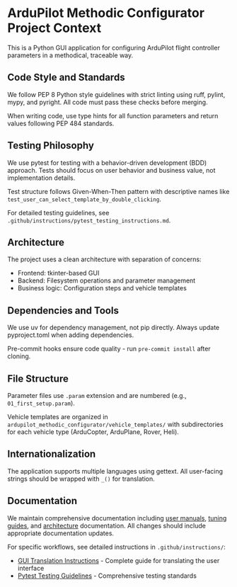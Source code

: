 # ArduPilot Methodic Configurator Project Context

This is a Python GUI application for configuring ArduPilot flight controller parameters in a methodical, traceable way.

## Code Style and Standards

We follow PEP 8 Python style guidelines with strict linting using ruff, pylint, mypy, and pyright. All code must pass these checks before merging.

When writing code, use type hints for all function parameters and return values following PEP 484 standards.

## Testing Philosophy

We use pytest for testing with a behavior-driven development (BDD) approach. Tests should focus on user behavior and business value, not implementation details.

Test structure follows Given-When-Then pattern with descriptive names like `test_user_can_select_template_by_double_clicking`.

For detailed testing guidelines, see `.github/instructions/pytest_testing_instructions.md`.

## Architecture

The project uses a clean architecture with separation of concerns:

- Frontend: tkinter-based GUI
- Backend: Filesystem operations and parameter management
- Business logic: Configuration steps and vehicle templates

## Dependencies and Tools

We use uv for dependency management, not pip directly. Always update pyproject.toml when adding dependencies.

Pre-commit hooks ensure code quality - run `pre-commit install` after cloning.

## File Structure

Parameter files use `.param` extension and are numbered (e.g., `01_first_setup.param`).

Vehicle templates are organized in `ardupilot_methodic_configurator/vehicle_templates/` with subdirectories for each vehicle type
(ArduCopter, ArduPlane, Rover, Heli).

## Internationalization

The application supports multiple languages using gettext. All user-facing strings should be wrapped with `_()` for translation.

## Documentation

We maintain comprehensive documentation including
[user manuals](../USERMANUAL.md), [tuning guides](../TUNING_GUIDE_ArduCopter.md), and
[architecture](../ARCHITECTURE.md) documentation.
All changes should include appropriate documentation updates.

For specific workflows, see detailed instructions in `.github/instructions/`:

- [GUI Translation Instructions](instructions/gui_translation_instructions.md) - Complete guide for translating the user interface
- [Pytest Testing Guidelines](instructions/pytest_testing_instructions.md) - Comprehensive testing standards

